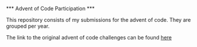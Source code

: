 *** Advent of Code Participation ***

This repository consists of my submissions for the advent of code. They are grouped per year. 

The link to the original advent of code challenges can be found [here](https://github.com/solaaremu-pelumi/Advent_of_Code)